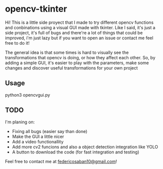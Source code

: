 # opencv-tkinter

Hi! This is a little side proyect that I made to try different opencv functions and conbinations using a visual GUI made with tkinter. Like I said, it's just a side project, it's full of bugs and there're a lot of things that could be improved, i'm just lazy but if you want to open an issue or contact me feel free to do it! 

The general idea is that some times is hard to visually see the transformations that opencv is doing, or how they affect each other. So, by adding a simple GUI, it's easier to play with the parameters, make some changes and discover useful transformations for your own project

## Usage

python3 opencvgui.py

## TODO

I'm planing on: 
- Fixing all bugs (easier say than done)
- Make the GUI a little nicer 
- Add a video functionallity 
- Add more cv2 funcions and also a object detection integration like YOLO
- A button to download the code (for fast integration and testing)


Feel free to contact me at federicosaban10@gmail.com!
